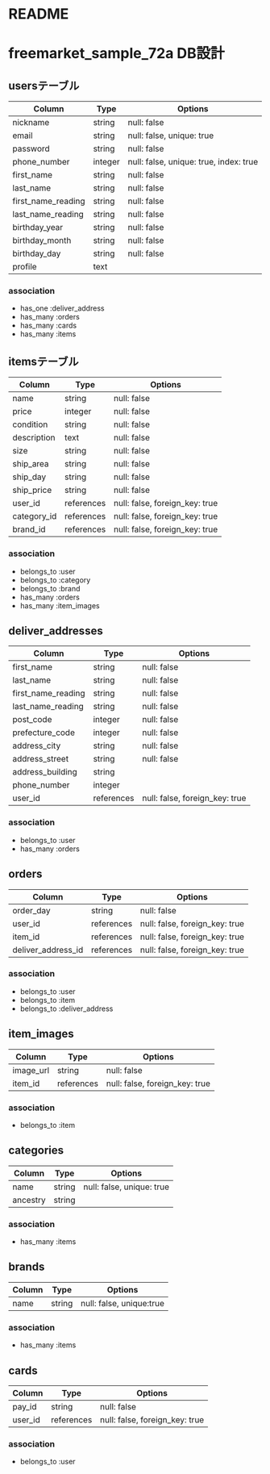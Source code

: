 # README

# freemarket_sample_72a DB設計

## usersテーブル
|Column|Type|Options|
|------|----|-------|
|nickname|string|null: false|
|email|string|null: false, unique: true|
|password|string|null: false|
|phone_number|integer|null: false, unique: true, index: true|
|first_name|string|null: false|
|last_name|string|null: false|
|first_name_reading|string|null: false|
|last_name_reading|string|null: false|
|birthday_year|string|null: false|
|birthday_month|string|null: false|
|birthday_day|string|null: false|
|profile|text||
### association
- has_one :deliver_address
- has_many :orders
- has_many :cards
- has_many :items

## itemsテーブル
|Column|Type|Options|
|------|----|-------|
|name|string|null: false|
|price|integer|null: false|
|condition|string|null: false|
|description|text|null: false|
|size|string|null: false|
|ship_area|string|null: false|
|ship_day|string|null: false|
|ship_price|string|null: false|
|user_id|references|null: false, foreign_key: true|
|category_id|references|null: false, foreign_key: true|
|brand_id|references|null: false, foreign_key: true|
### association
- belongs_to :user
- belongs_to :category
- belongs_to :brand
- has_many :orders
- has_many :item_images

## deliver_addresses
|Column|Type|Options|
|------|----|-------|
|first_name|string|null: false|
|last_name|string|null: false|
|first_name_reading|string|null: false|
|last_name_reading|string|null: false|
|post_code|integer|null: false|
|prefecture_code|integer|null: false|
|address_city|string|null: false|
|address_street|string|null: false|
|address_building|string||
|phone_number|integer||
|user_id|references|null: false, foreign_key: true|
### association
- belongs_to :user
- has_many :orders

## orders
|Column|Type|Options|
|------|----|-------|
|order_day|string|null: false|
|user_id|references|null: false, foreign_key: true|
|item_id|references|null: false, foreign_key: true|
|deliver_address_id|references|null: false, foreign_key: true|
### association
- belongs_to :user
- belongs_to :item
- belongs_to :deliver_address

## item_images
|Column|Type|Options|
|------|----|-------|
|image_url|string|null: false|
|item_id|references|null: false, foreign_key: true|
### association
- belongs_to :item

## categories
|Column|Type|Options|
|------|----|-------|
|name|string|null: false, unique: true|
|ancestry|string||
### association
- has_many :items

## brands
|Column|Type|Options|
|------|----|-------|
|name|string|null: false, unique:true|
### association
- has_many :items

## cards
|Column|Type|Options|
|------|----|-------|
|pay_id|string|null: false|
|user_id|references|null: false, foreign_key: true|
### association
- belongs_to :user